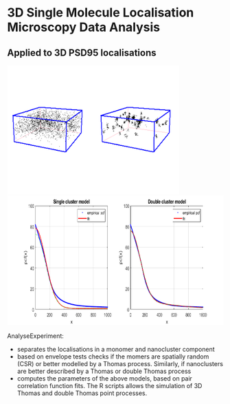 # 3D Single Molecule Localisation Microscopy Data Analysis 
## Applied to 3D PSD95 localisations

<img src=CleanedData.png width="400" height="300">
<img src=Sample.png width="550" height="300">

AnalyseExperiment:
- separates the localisations in a monomer and nanocluster component
- based on envelope tests checks if the momers are spatially random (CSR) or better modelled by a Thomas process. Similarly, if nanoclusters are better described by a Thomas or double Thomas process
- computes the parameters of the above models, based on pair correlation function fits.
The R scripts allows the simulation of 3D Thomas and double Thomas point processes.
